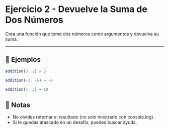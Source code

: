# Ejercicio 2 - Devuelve la Suma de Dos Números

Crea una función que tome dos números como argumentos y devuelva su suma.

---

## 🧪 Ejemplos

```javascript
addition(3, 2) ➞ 5

addition(-3, -6) ➞ -9

addition(7, 3) ➞ 10
```

## 📝 Notas

- No olvides retornar el resultado (no solo mostrarlo con console.log).
- Si te quedas atascado en un desafío, puedes buscar ayuda.
